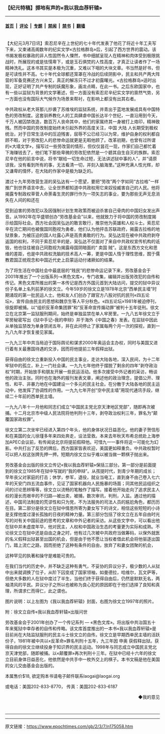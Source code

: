### 【纪元特稿】掷地有声的«我以我血荐轩辕»

---

#### [首页](../../../..?n175058) &nbsp;|&nbsp; [评论](../../../../../epoch-comment?n175058) &nbsp;|&nbsp; [专题](../../../../../epoch-special?n175058) &nbsp;|&nbsp; [禁闻](../../../../../epoch-news?n175058) &nbsp;|&nbsp; [禁书](../../../../../books?n175058) &nbsp;|&nbsp; [翻墙](https://github.com/gfw-breaker/nogfw/blob/master/README.md?n175058)


<div class="post_content" id="artbody" itemprop="articleBody">
 <!-- article content begin -->
 <p>
  <font color="#ffffff">
   (http://www.epochtimes.com)
  </font>
  <br/>
  【大纪元3月7日讯】索忍尼辛在上世纪的七十年代发表了他花了将近十年工夫写下来，又束诸高阁数年的纪实文学«古拉格群岛»后，引起了西方世界的震动。该书揭发极权暴政的非人性固然令人憟然，书中细腻呈现人在精神和肉体受到极限挑战时，所展现的或是怯懦卑下，或是玉石俱焚的人性高度，才真正让读者作了一场精神洗礼。这本书其实是本极为沉重，又难以下咽的大块文章。书当然是好书，但是可读性并不高。七十年代全球都还笼罩在冷战的后续阴影中，民主和共产两大阵营的军备竞赛还方兴未艾，真正的解冻只不过才初露曙光。«古拉格群岛»适时出现，正好证明了共产专制的妖魔形象，画龙点睛，在此一书。之后东欧国家中，也有一些以监狱为背景的文学著述，但一方面没有索忍尼辛纪实文学的禀然气势，另一方面也没有国际大气候作为场景来帮衬，在影响上都没有出其右者。
 </p>
 <p>
  中共政权从老大哥那儿抄袭了苏维埃的监狱系统，并青出于蓝地发展成具有中国特色的劳改制度。这套驯养教化人的工具肆虐中国长达半个世纪，一直沿用到今天，千万人被囚禁改造，数百万人丧命其中，他们的家属终其一身被打上烙印，精神致残。然而中国的劳改制度始终未引起外界的高度关注，中国
  <ok href="/news/epochnews/home/_cn.html">
   大陆
  </ok>
  人长期受到极权统治，对于日常生活中的压迫残害，屈辱不公已经习以为常，维护自身的权利都自顾不暇，对于劳改犯人的悲惨命运就更是无暇他顾了。改革初期，也曾有过所谓的«大墙文学»，描写过一些劳改营的情形，但仅仅昙花一现，作家们自己都忙着下海赚钱去了，他们笔下那些卑微的劳改犯依然是一个聼其自生自灭的族群。索忍尼辛在他的前言中说，将书“献给一切生命过短，无法讲述狱中事的人”，并“请原谅我，没有看到所有的事，无法看清一切，并刻入脑海里。”这种充满人性光辉，却又谦卑的情怀，在大陆的作家中是极为缺乏的。
 </p>
 <p>
  渡过十九年劳改营生涯的吴弘达有一个愿望，要把“劳改”两个字如同“古拉格”一样推广到世界语言中去，让全世界都知道中共政权用它来奴役臧害自己的人民。他将揭露专制政权草菅人命荼毒生灵的罪行作为一项矢志的事业，要为那些无声无息消失在人间的和还在
 </p>
 <p>
  受到迫害的劳改犯以及因强制计划生育政策而被迫杀害自己骨肉的中国妇女发出声音。从1992年在华盛顿创办“劳改基金会”以来，他就致力于将中国的劳改制度揭示给国际社会。西方社会因吴弘达的敢言敢行，推崇他为英雄和人权斗士。索忍尼辛在流亡期间也被俄国同胞视为勇者，他们认为他抨击苏联政府，揭露古拉格的地狱景象，为被压迫的国人吐露心声是高贵勇敢的行为。吴弘达现在被中共政府剥夺返国的权利，不同于索忍尼辛的是，吴弘达不仅面对了来自中共政权宣传机构的诋毁，他也往往被自己同胞视为揭露母国阴暗面的“
  <ok href="/news/epochnews/home/_f801.htm">
   卖国
  </ok>
  贼”。这是东西方文化和思维的差距，也是中共政权洗脑的技术高人一筹，更是中国人惰于理性思维，囿于儒教君国正统观念和中国近代史上启蒙运动付诸厥如的结果。
 </p>
 <p>
  为了将生活在中国社会中最底层的“贱民”的悲惨命运记录下来，劳改基金会于2001年推出了一个出版系列–«黑色文库»，专门收集，编辑并出版劳改犯的自传和传记。黑色文库所推出的第一本传记是西方外国元首到大陆访问，提交的狱中异议份子名单上名列前茅的徐文立。今年59岁的徐文立是1978年北京“西单民主墙”时期涌现的第一批民运人士。他和友人们创办了跟官方八股对抗的民刊«四五论坛»，宣传自由民主的思想和魏京生等人平分秋色。«四五论坛»1981年被迫停刊，徐旋即被捕。以“组织反革命集团罪”和“反革命宣传煽动罪”被判十五年徒刑。徐文立在北京第一监狱服刑期间，始终是单独监禁在单人牢房里。一九八五年徐文立于牢房秘密写出《狱中手记–我的申辩》并于海外《中国之春》发表。在监狱中因此从单独监禁改为单身禁闭五年，并在此间停止了家属每两个月一次的探视，直到一九八九年才恢复接见家属。
 </p>
 <p>
  一九九三年中共当局迫于国际舆论和谋求2000年奥运会主办权，同时与美国又进行着有关最惠国待遇的交涉，因而将他提前三年假释出狱。
 </p>
 <p>
  获得自由的徐文立重新投入中国的民主事业，走访大陆各地，深入民间，为十二年牢狱中的孤立，补上一门社会课。一九九七年他终于摆脱了剩余的四年“剥夺政治权”时期，开始放手和朋友开展一些民运活动。他多次接受中外记者的采访，畅谈他的政治主张。同时也在海外的报刊发表文章，阐述他的政治理念，提倡公开、理性、和平、非暴力地在中国建设一个多元的民主社会。在分散于大陆各地的民主运动中，他发挥了协调性的作用。一九九七年开创“空中民主墙”用现代通讯手段，继续二十年前的西单民主墙。
 </p>
 <p>
  一九九八年十一月他和同志们成立“中国民主党北京天津地区党部”，随即再次被捕。十二月北京市中级人民法院将他判刑十三年，剥夺政治权利三年，罪名为“颠覆国家政权罪”。
 </p>
 <p>
  徐文立第二次坐牢已经进入第四个年头，他的身体状况日益恶化。他的妻子贺信彤和在美国的女儿徐瑾多年来四处奔走，设法营救。本来去年秋天布希总统赴上海参加APEC会议前，有传闻说北京将提前假释他。可惜九一一事件将这一可能化为幻影。中共打出了反恐的牌后，西方国家皆表欢迎，美国更如释重负。中共政权暂时可以把人权这张牌先押一押。短期内徐文立似乎难以被当做一颗棋子抛出来。
 </p>
 <p>
  劳改基金会出版的徐文立传记«我以我血荐轩辕»保括三部分。第一部分是前面提到的徐文立1985年在狱中写就的“我的申辩”。从孩提时代，到青少年期的成长；早年丧父对家庭的打击；休学，参军，退役，就业当电工，直到身不由己卷入七六年的天安门四五流血事件，见证了国家机器向人民施暴的场面；同其他民运组织之间的讨论思辨等等，徐文立以流畅的笔触作了描写。接着他开始走向了追求民主人权的漫长而艰辛的不归路—被出卖，被捕，数次审讯，判刑，入监。通过他的描述，中国司法制度的荒谬性和只为党，不为法服务的司法人员的尴尬角色，都历历在目。第二部分是徐文立在狱中情思所寄为妻女写下的诗文，相信这些短短的小诗是支撑他度过漫长孤独的日夜的精神力量。第三部分包括了徐文立在五年自由时光写的对有关中国前途的思考的文章和中外记者的采访。从这些文字中，可以看出他在狱中并未虚度年华，他对民主，人权和中国政治生态的考量更为实际和成熟。不论徐文立在狱中还是自由之身之时，他有过几次被中共政府当做筹码，以保外就医的名义假释出狱甚至出国的机会，但是由于他不愿让当权者借此机会将他驱逐出国门，踏上流亡之路，因而拒绝了这种有条件的自由，放弃了和妻女团聚的机会，
 </p>
 <p>
  这种罕见的执著和操守是难能可贵的。
 </p>
 <p>
  在我们当代的历史中，并不缺乏这种有勇气，不妥协的异议分子，极少数的人从狱中出来就调换了位子，从阶下囚变成了国家领袖，如曼德拉，哈维尔，瓦文萨等，但绝大多数的人在狱中度过了半生，当他们终于获得自由后，仍然是默默无名，两袖清风的平民。异议分子之所以也被称为良心犯的原因即在于他们选择了良知和真理，所谓求仁而得仁，此之谓也。
 </p>
 <p>
  图片说明：以上左图为《我以我血荐轩辕》封面，右图为徐文立1997年的照片。
 </p>
 <p>
  附：徐文立自传«我以我血荐轩辕»出版问世
 </p>
 <p>
  劳改基金会于2001年创办了一个传记系列 — «黑色文库»。将出版中共治国五十年来冤狱中幸存者的自传和传略。该文库首度推出的一本书«我以我血荐轩辕»是目前尚在大陆监狱服刑的民主斗士徐文立的自传。徐文立是早期西单民主墙的活跃份子，1981年被中共以«反革命»罪名判刑十五年，九三年因
  <ok href="/news/epochnews/home/_f1961.htm">
   申奥
  </ok>
  获假释出狱。获得自由的徐文立继续投身于知识界的民主运动。1998年与同志成立中国民主党北京天津党部，随即被捕。以«颠覆罪»再次判刑十三年。在狱中已经十六年的徐文立目前身体日益恶化，他依然是中共手中一枚外交上的棋子。本书文稿是他在美国的女儿交由基金会出版的。
 </p>
 <p>
  本属售价$18, 欲定购本书请电子邮件联系laogai@laogai.org
 </p>
 <p>
  或电话：美国202-833-8770， 传真：美国202-833-6187
 </p>
 <div align="right">
  <ok href="sendmail.asp?p=pinglunfankui&amp;subject=评论文章读者反馈&amp;body=您好﹐我读了贵网站的文章《【纪元特稿】掷地有声的«我以我血荐轩辕»》后﹐">
   ◆我的意见
  </ok>
 </div>
 <p>
  <font color="#ffffff">
   (http://www.dajiyuan.com)
  </font>
 </p>
 <hr/>
 <!-- article content end -->
 <div id="below_article_ad">
 </div>
</div>


---

原文链接：https://www.epochtimes.com/gb/2/3/7/n175058.htm